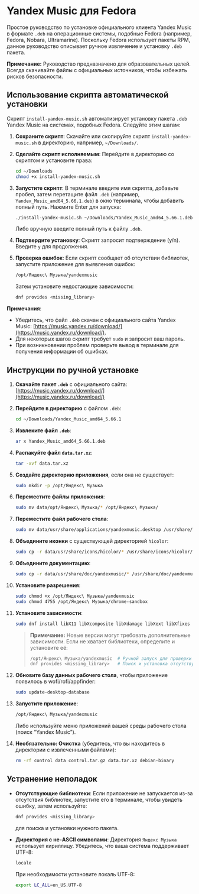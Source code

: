 # Yandex Music для Fedora

Простое руководство по установке официального клиента Yandex Music в формате `.deb` на операционные системы, подобные Fedora (например, Fedora, Nobara, Ultramarine). Поскольку Fedora использует пакеты RPM, данное руководство описывает ручное извлечение и установку `.deb` пакета.

**Примечание:** Руководство предназначено для образовательных целей. Всегда скачивайте файлы с официальных источников, чтобы избежать рисков безопасности.

## Использование скрипта автоматической установки

Скрипт `install-yandex-music.sh` автоматизирует установку пакета `.deb` Yandex Music на системах, подобных Fedora. Следуйте этим шагам:

1. **Сохраните скрипт**: Скачайте или скопируйте скрипт `install-yandex-music.sh` в директорию, например, `~/Downloads/`.

2. **Сделайте скрипт исполняемым**: Перейдите в директорию со скриптом и установите права:
   ```bash
   cd ~/Downloads
   chmod +x install-yandex-music.sh
   ```

3. **Запустите скрипт**: В терминале введите имя скрипта, добавьте пробел, затем перетащите файл `.deb` (например, `Yandex_Music_amd64_5.66.1.deb`) в окно терминала, чтобы добавить полный путь. Нажмите Enter для запуска:
   ```bash
   ./install-yandex-music.sh ~/Downloads/Yandex_Music_amd64_5.66.1.deb
   ```
   Либо вручную введите полный путь к файлу `.deb`.

4. **Подтвердите установку**: Скрипт запросит подтверждение (y/n). Введите `y` для продолжения.

5. **Проверка ошибок**: Если скрипт сообщает об отсутствии библиотек, запустите приложение для выявления ошибок:
   ```bash
   /opt/Яндекс\ Музыка/yandexmusic
   ```
   Затем установите недостающие зависимости:
   ```bash
   dnf provides <missing_library>
   ```

**Примечания**:
- Убедитесь, что файл `.deb` скачан с официального сайта Yandex Music: [https://music.yandex.ru/download/](https://music.yandex.ru/download/).
- Для некоторых шагов скрипт требует `sudo` и запросит ваш пароль.
- При возникновении проблем проверьте вывод в терминале для получения информации об ошибках.

## Инструкции по ручной установке

1. **Скачайте пакет `.deb`** с официального сайта: [https://music.yandex.ru/download/](https://music.yandex.ru/download/)

2. **Перейдите в директорию** с файлом `.deb`:
   ```bash
   cd ~/Downloads/Yandex_Music_amd64_5.66.1
   ```

3. **Извлеките файл `.deb`**:
   ```bash
   ar x Yandex_Music_amd64_5.66.1.deb
   ```

4. **Распакуйте файл `data.tar.xz`**:
   ```bash
   tar -xvf data.tar.xz
   ```

5. **Создайте директорию приложения**, если она не существует:
   ```bash
   sudo mkdir -p /opt/Яндекс\ Музыка
   ```

6. **Переместите файлы приложения**:
   ```bash
   sudo mv data/opt/Яндекс\ Музыка/* /opt/Яндекс\ Музыка/
   ```

7. **Переместите файл рабочего стола**:
   ```bash
   sudo mv data/usr/share/applications/yandexmusic.desktop /usr/share/applications/
   ```

8. **Объедините иконки** с существующей директорией `hicolor`:
   ```bash
   sudo cp -r data/usr/share/icons/hicolor/* /usr/share/icons/hicolor/
   ```

9. **Объедините документацию**:
   ```bash
   sudo cp -r data/usr/share/doc/yandexmusic/* /usr/share/doc/yandexmusic/
   ```

10. **Установите разрешения**:
    ```bash
    sudo chmod +x /opt/Яндекс\ Музыка/yandexmusic
    sudo chmod 4755 /opt/Яндекс\ Музыка/chrome-sandbox
    ```

11. **Установите зависимости**:
    ```bash
    sudo dnf install libX11 libXcomposite libXdamage libXext libXfixes libXrandr mesa-libGL vulkan-loader
    ```

    > **Примечание:** Новые версии могут требовать дополнительные зависимости. Если не хватает библиотеки, определите и установите её:
    > ```bash
    > /opt/Яндекс\ Музыка/yandexmusic  # Ручной запуск для проверки ошибок
    > dnf provides <missing_library>   # Поиск и установка отсутствующей библиотеки
    > ```

12. **Обновите базу данных рабочего стола**, чтобы приложение появилось в wofi/rofi/appfinder:
    ```bash
    sudo update-desktop-database
    ```

13. **Запустите приложение**:
    ```bash
    /opt/Яндекс\ Музыка/yandexmusic
    ```
    Либо используйте меню приложений вашей среды рабочего стола (поиск “Yandex Music”).

14. **Необязательно: Очистка** (убедитесь, что вы находитесь в директории с извлеченными файлами):
    ```bash
    rm -rf control data control.tar.gz data.tar.xz debian-binary
    ```

## Устранение неполадок

- **Отсутствующие библиотеки**: Если приложение не запускается из-за отсутствия библиотек, запустите его в терминале, чтобы увидеть ошибку, затем используйте:
  ```bash
  dnf provides <missing_library>
  ```
  для поиска и установки нужного пакета.

- **Директория с не-ASCII символами**: Директория `Яндекс Музыка` использует кириллицу. Убедитесь, что ваша система поддерживает UTF-8:
  ```bash
  locale
  ```
  При необходимости установите локаль UTF-8:
  ```bash
  export LC_ALL=en_US.UTF-8
  ```
